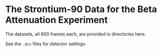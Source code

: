 The Strontium-90 Data for the Beta Attenuation Experiment
=========================================================

The datasets, all 600 frames each, are provided in
directories here.

See the `.dsc` files for detector settings.
